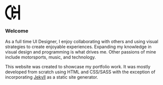 <img src="https://github.com/cameronhirbodi/CH-Design/blob/master/images/icons/chlogo.svg" alt="CH Design Logo" height="48" width="48" >

### Welcome

As a full time UI Designer, I enjoy collaborating with others and using visual strategies to create enjoyable experiences. Expanding my knowledge in visual design and programming is what drives me. Other passions of mine include motorsports, music, and technology. 

This website was created to showcase my portfolio work. It was mostly developed from scratch using HTML and CSS/SASS with the exception of incorporating [Jekyll](https://jekyllrb.com/) as a static site generator.
